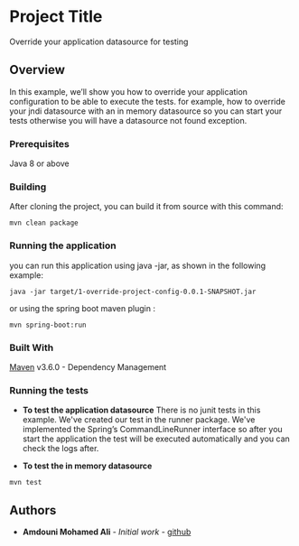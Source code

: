 # Project Title

Override your application datasource for testing

## Overview

In this example, we’ll show you how to override your application configuration to be able to execute the tests.
for example, how to override your jndi datasource with an in memory datasource so you can start your tests otherwise you will
 have a datasource not found exception.

### Prerequisites

Java 8 or above

### Building

After cloning the project, you can build it from source with this command:

```
mvn clean package
```

### Running the application

you can run this application using java -jar, as shown in the following example:

```
java -jar target/1-override-project-config-0.0.1-SNAPSHOT.jar
```

or using the spring boot maven plugin :

```
mvn spring-boot:run
```

### Built With

[Maven](https://maven.apache.org/) v3.6.0 - Dependency Management


### Running the tests

* **To test the application datasource**
There is no junit tests in this example. We've created our test in the runner package. We've implemented the Spring’s CommandLineRunner interface
 so after you start the application the test will be executed automatically and you can check the logs after.

* **To test the in memory datasource**
```
mvn test
```

## Authors

* **Amdouni Mohamed Ali** - *Initial work* - [github](https://github.com/amdouni-mohamed-ali)
